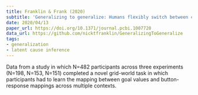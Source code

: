 ```yaml
---
title: Franklin & Frank (2020)
subtitle: 'Generalizing to generalize: Humans flexibly switch between compositional and conjunctive structures during reinforcement learning'
date: 2020/04/13
paper_url: https://doi.org/10.1371/journal.pcbi.1007720
data_url: https://github.com/nicktfranklin/GeneralizingToGeneralize
tags:
- generalization
- latent cause inference
---
```


Data from a study in which N=482 participants across three experiments (N=198, N=153, N=151) completed a novel grid-world task in which participants had to learn the mapping between goal values and button-response mappings across multiple contexts.
